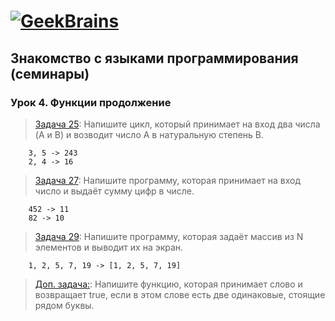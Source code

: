 # [![GeekBrains](https://frontend-scripts.hb.bizmrg.com/unique-hf/svg/logo.svg)](https://gb.ru)

## Знакомство с языками программирования (семинары)

### Урок 4. Функции продолжение

> [Задача 25](https://github.com/XYI7I/GeekBrains/blob/main/Geek/C%23/lesson4/HW/task1/Program.cs):  Напишите цикл, который принимает на вход два числа (A и B) и возводит число A в натуральную степень B.

        3, 5 -> 243
        2, 4 -> 16

> [Задача 27](https://github.com/XYI7I/GeekBrains/tree/main/Geek/C%23/lesson4/HW/task2/Program.cs): Напишите программу, которая принимает на вход число и выдаёт сумму цифр в числе.

        452 -> 11
        82 -> 10

> [Задача 29](https://github.com/XYI7I/GeekBrains/tree/main/Geek/C%23/lesson4/HW/task3/Program.cs): Напишите программу, которая задаёт массив из N элементов и выводит их на экран.

        1, 2, 5, 7, 19 -> [1, 2, 5, 7, 19]

> [Доп. задача:](https://github.com/XYI7I/GeekBrains/tree/main/Geek/C%23/lesson4/HW/task4/Program.cs): Напишите функцию, которая принимает слово и возвращает true, если в этом слове есть две одинаковые, стоящие рядом буквы.